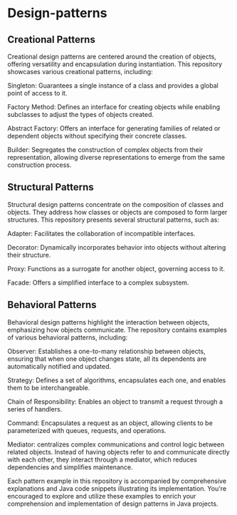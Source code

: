 # Design-patterns

## Creational Patterns
Creational design patterns are centered around the creation of objects, offering versatility and encapsulation during instantiation. This repository showcases various creational patterns, including:

Singleton: Guarantees a single instance of a class and provides a global point of access to it.

Factory Method: Defines an interface for creating objects while enabling subclasses to adjust the types of objects created.

Abstract Factory: Offers an interface for generating families of related or dependent objects without specifying their concrete classes.

Builder: Segregates the construction of complex objects from their representation, allowing diverse representations to emerge from the same construction process.

## Structural Patterns
Structural design patterns concentrate on the composition of classes and objects. They address how classes or objects are composed to form larger structures. This repository presents several structural patterns, such as:

Adapter: Facilitates the collaboration of incompatible interfaces.

Decorator: Dynamically incorporates behavior into objects without altering their structure.

Proxy: Functions as a surrogate for another object, governing access to it.

Facade: Offers a simplified interface to a complex subsystem.

## Behavioral Patterns
Behavioral design patterns highlight the interaction between objects, emphasizing how objects communicate. The repository contains examples of various behavioral patterns, including:

Observer: Establishes a one-to-many relationship between objects, ensuring that when one object changes state, all its dependents are automatically notified and updated.

Strategy: Defines a set of algorithms, encapsulates each one, and enables them to be interchangeable.

Chain of Responsibility: Enables an object to transmit a request through a series of handlers.

Command: Encapsulates a request as an object, allowing clients to be parameterized with queues, requests, and operations.

Mediator: centralizes complex communications and control logic between related objects. Instead of having objects refer to and communicate directly with each other, they interact through a mediator, which reduces dependencies and simplifies maintenance.

Each pattern example in this repository is accompanied by comprehensive explanations and Java code snippets illustrating its implementation. You're encouraged to explore and utilize these examples to enrich your comprehension and implementation of design patterns in Java projects.
